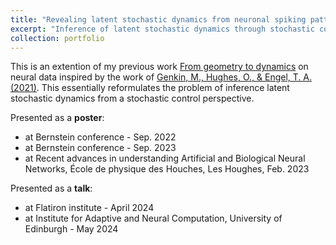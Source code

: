 ```yaml
---
title: "Revealing latent stochastic dynamics from neuronal spiking patterns"
excerpt: "Inference of latent stochastic dynamics through stochastic control <br/> **with myself** <br/> started as an independent project during my PhD <br/><img src='/images/intro.png' alt='Schematic of latent inference framework-Dimitra Maoutsa'>"
collection: portfolio
---
```



This is an extention of my previous work [From geometry to dynamics](https://dimitra-maoutsa.github.io/portfolio/portfolio-5/) on neural data inspired by the work of [Genkin, M., Hughes, O., & Engel, T. A. (2021)](https://www.nature.com/articles/s41467-021-26202-1). This essentially reformulates the problem of inference latent stochastic dynamics from a stochastic control perspective. 

Presented as a **poster**: 
- at Bernstein conference - Sep. 2022
- at Bernstein conference - Sep. 2023
- at Recent advances in understanding Artificial and Biological Neural Networks, École de physique des Houches, Les Houghes, Feb. 2023


Presented as a **talk**:
- at Flatiron institute - April 2024
- at Institute for Adaptive and Neural Computation, University of Edinburgh - May 2024

